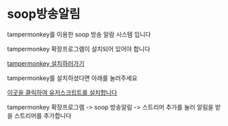 # soop방송알림
tampermonkey를 이용한 soop 방송 알람 시스템 입니다

tampermonkey 확장프로그램이 설치되어 있어야 합니다

[tampermonkey 설치하러가기](https://www.tampermonkey.net/)

tampermonkey를 설치하셨다면 아래를 눌러주세요

[이곳을 클릭하여 유저스크립트를 설치합니다](https://github.com/qxs0000/sooplive-alert/raw/refs/heads/main/main.user.js)

tampermonkey 확장프로그램 -> soop 방송알림 -> 스트리머 추가를 눌러 알림을 받을 스트리머를 추가합니다
